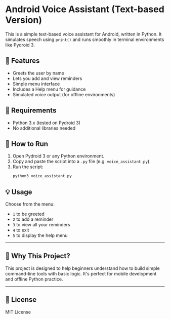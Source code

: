# Android Voice Assistant (Text-based Version)

This is a simple text-based voice assistant for Android, written in Python. It simulates speech using `print()` and runs smoothly in terminal environments like Pydroid 3.

## 🔧 Features

- Greets the user by name
- Lets you add and view reminders
- Simple menu interface
- Includes a Help menu for guidance
- Simulated voice output (for offline environments)

## 📱 Requirements

- Python 3.x (tested on Pydroid 3)
- No additional libraries needed

## 🚀 How to Run

1. Open Pydroid 3 or any Python environment.
2. Copy and paste the script into a `.py` file (e.g. `voice_assistant.py`).
3. Run the script:
   ```bash
   python3 voice_assistant.py
   ```

## 💡 Usage

Choose from the menu:

- `1` to be greeted
- `2` to add a reminder
- `3` to view all your reminders
- `4` to exit
- `5` to display the help menu

---

## 🎯 Why This Project?

This project is designed to help beginners understand how to build simple command-line tools with basic logic. It's perfect for mobile development and offline Python practice.

---

## 📁 License

MIT License
